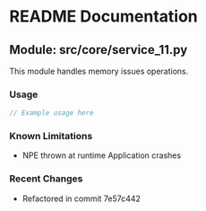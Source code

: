 # README Documentation

## Module: src/core/service_11.py

This module handles memory issues operations.

### Usage

```java
// Example usage here
```

### Known Limitations

- NPE thrown at runtime Application crashes

### Recent Changes

- Refactored in commit 7e57c442
